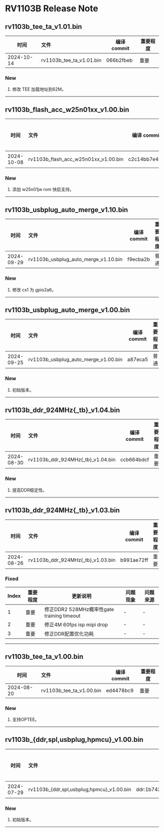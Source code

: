 # RV1103B Release Note

## rv1103b_tee_ta_v1.01.bin

| 时间       | 文件                     | 编译 commit | 重要程度 |
| ---------- | :----------------------- | ----------- | -------- |
| 2024-10-14 | rv1103b_tee_ta_v1.01.bin | 066b2fbeb   | 重要     |

### New

1. 修改 TEE 加载地址到62M。

------

## rv1103b_flash_acc_w25n01xx_v1.00.bin

| 时间       | 文件                                     | 编译 commit | 重要程度 |
| ---------- | :--------------------------------------- | ----------- | -------- |
| 2024-10-08 | rv1103b_flash_acc_w25n01xx_v1.00.bin        | c2c14bb7e419  | 重要     |

### New

1. 添加 w25n01jw rom 快启支持。

------

## rv1103b_usbplug_auto_merge_v1.10.bin

| 时间       | 文件                               | 编译 commit                                    | 重要程度 |
| ---------- | :--------------------------------- | ---------------------------------------------- | -------- |
| 2024-09-29 | rv1103b_usbplug_auto_merge_v1.10.bin | f9ecba2b | 普通     |

### New

1. 修改 cs1 为 gpio2a6。

------

## rv1103b_usbplug_auto_merge_v1.00.bin

| 时间       | 文件                               | 编译 commit                                    | 重要程度 |
| ---------- | :--------------------------------- | ---------------------------------------------- | -------- |
| 2024-09-25 | rv1103b_usbplug_auto_merge_v1.00.bin | a87eca5 | 普通     |

### New

1. 初始版本。

------

## rv1103b_ddr_924MHz{_tb}_v1.04.bin

| 时间       | 文件                                     | 编译 commit | 重要程度 |
| ---------- | :--------------------------------------- | ----------- | -------- |
| 2024-08-30 | rv1103b_ddr_924MHz{_tb}_v1.04.bin        | ccb664bdcf  | 重要     |

### New

1. 提高DDR稳定性。

------

## rv1103b_ddr_924MHz{_tb}_v1.03.bin

| 时间       | 文件                                     | 编译 commit | 重要程度 |
| ---------- | :--------------------------------------- | ----------- | -------- |
| 2024-08-26 | rv1103b_ddr_924MHz{_tb}_v1.03.bin        | b991ae72ff | 重要     |

### Fixed

| Index | 重要程度 | 更新说明                                   | 问题现象 | 问题来源 |
| ----- | -------- | ------------------------------------------ | -------- | -------- |
| 1     | 重要     | 修正DDR2 528MHz概率性gate training timeout | -        | -        |
| 2     | 重要     | 修正4M 60fps isp mipi drop                 | -        | -        |
| 3     | 重要     | 修正DDR配置优化功耗                        | -        | -        |

------

## rv1103b_tee_ta_v1.00.bin

| 时间       | 文件                     | 编译 commit | 重要程度 |
| ---------- | :----------------------- | ----------- | -------- |
| 2024-08-20 | rv1103b_tee_ta_v1.00.bin | ed4478bc9   | 重要     |

### New

1. 支持OPTEE。

------

## rv1103b_{ddr,spl,usbplug,hpmcu}_v1.00.bin

| 时间       | 文件                               | 编译 commit                                    | 重要程度 |
| ---------- | :--------------------------------- | ---------------------------------------------- | -------- |
| 2024-07-29 | rv1103b_{ddr,spl,usbplug,hpmcu}_v1.00.bin | ddr:1b742cd9d6#spl:3687236ab1c:usbplug:c53c564#rtt:3143c22c#hal:939ec3d5#battery_ipc:06ccc158 | 普通     |

### New

1. 初始版本。

------

